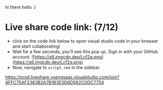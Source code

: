 hi there
hello :)

# Live share code link: (7/12)

- click on the code link below to open visual studio code in your browser and start collaborating!
- Wait for a few seconds, you'll see this pop up. Sign in with your GitHub account.
  ![https://s6.imgcdn.dev/Lcf2q.png](https://s6.imgcdn.dev/Lcf2q.png)
- Now, navigate to `script.rmd` in the sidebar.

https://prod.liveshare.vsengsaas.visualstudio.com/join?4FFC75AF2363B2A7B1B3E0D6D562CDDC7754